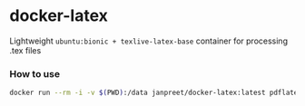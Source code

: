 # docker-latex

Lightweight `ubuntu:bionic + texlive-latex-base` container for processing .tex files

### How to use

```bash
docker run --rm -i -v $(PWD):/data janpreet/docker-latex:latest pdflatex doc.tex
```